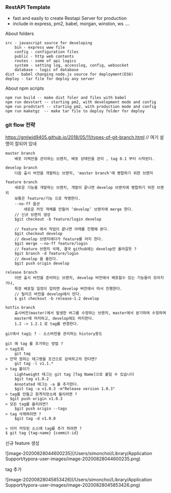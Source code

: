 ### RestAPI Template

-   fast and easily to create Restapi Server for production
-   include in express, pm2, babel, morgan, winston, ws ....

About folders

```
src - javascript source for developing
	bin - express www file
	config - configuration files
	public - http web contents
	routes - some of api logics
	system - setting log, accesslog, config, websocket
	database - logic of database
dist - babel changing node.js source for deployment(ES6)
deploy - tar file for deploy any server
```

About npm scripts

```
npm run build -- make dist foler and files with babel
npm run devstart -- starting pm2, with development mode and config
npm run prodstart -- starting pm2, with production mode and config
npm run maketgz  -- make tar file to deploy folder for deploy
```



### git flow 전략

https://gmlwjd9405.github.io/2018/05/11/types-of-git-branch.html // 여기 설명이 잘되어 있네

```
master branch
	배포 이력만을 관리하는 브랜치, 배포 상태만을 관리 , tag 0.1 부터 시작된다.

develop branch
	다음 출시 버전을 개발하는 브랜치, 'master branch'에 병합하기 위한 브랜치

feature branch
	새로운 기능을 개발하는 브랜치, 개발이 끝나면 develop 브랜치에 병합하기 위한 브랜치
	보통은 feature/기능 으로 작명한다.
	--no-ff 옵션
		새로운 커밋 객체를 만들어 ‘develop’ 브랜치에 merge 한다.
	// 신규 브랜치 생성
	$git checkout -b feature/login develop

	// feature 에서 작업이 끝나면 아래를 진행해 본다.
	$git checkout develop
	// develop 브랜치에다가 feature를 머지 한다.
	$git merge --no-ff feature/login
	// feature 브랜치 삭제, 결국 github에는 develop만 올라갈듯 ?
	$git branch -d feature/login
	// develop 을 올린다.
	$git push origin develop

release branch
	이번 출시 버전을 준비하는 브랜치, develop 버전에서 배포할수 있는 기능들이 모아지거나,
	특정 배포일 일정이 잡히면 develop 버전에서 따서 진행한다.
	// 릴리즈 버전을 develop에서 딴다.
	$ git checkout -b release-1.2 develop

hotfix branch
	출시버전(master)에서 발생한 버그를 수정하는 브랜치, master에서 분기하여 수정하며
	master에 머지하고, develop에도 머지한다.
	1.2 -> 1.2.1 로 tag를 변경한다.

git에서 tag는 ? - 소스버전을 관리하는 history용도

git 에 tag 를 추가하는 방법 ?
> tag조회
	git tag
> 만약 원하는 태그명을 조건으로 검색하고자 한다면?
	git tag -l v1.1.*
> tag 붙이기
	Lightweight 태그는 git tag [Tag Name]으로 붙일 수 있습니다
	$git tag v1.0.2
	Annotated 태그는 -a 를 추가한다.
	$git tag -a v1.0.3 -m"Release version 1.0.3"
> tag를 만들고 원격저장소에 올리려면 ?
  $git push origin v1.0.3
> 모든 tag를 올리려면?
	$git push origin --tags
> tag 삭제하려면 ?
 	$git tag -d v1.0.0

> 이미 커밋된 소스에 tag를 추가 하려면 ?
$ git tag {tag-name} {commit-id}
```

신규 feature 생성

![image-20200828044600235](/Users/simonchoi/Library/Application Support/typora-user-images/image-20200828044600235.png)

tag 추가

![image-20200828045853426](/Users/simonchoi/Library/Application Support/typora-user-images/image-20200828045853426.png)

